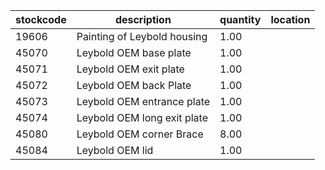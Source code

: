 |stockcode|description|quantity|location|
|---------|-----------|--------|--------|
|19606|Painting of Leybold housing|1.00||
|45070|Leybold OEM base plate|1.00||
|45071|Leybold OEM exit plate|1.00||
|45072|Leybold OEM back Plate|1.00||
|45073|Leybold OEM entrance plate|1.00||
|45074|Leybold OEM long exit plate|1.00||
|45080|Leybold OEM corner Brace|8.00||
|45084|Leybold OEM lid|1.00||

